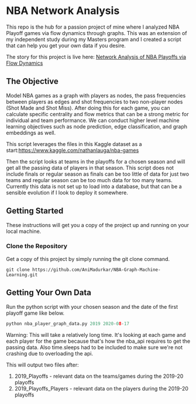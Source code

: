 # NBA Network Analysis

This repo is the hub for a passion project of mine where I analyzed NBA Playoff games via flow dynamics through graphs. This was an extension of my independent study during my Masters program and I created a script that can help you get your own data if you desire.

The story for this project is live here: [Network Analysis of NBA Playoffs via Flow Dynamics](https://animadurkar.medium.com/network-analysis-of-nba-playoffs-via-flow-dynamics-e5d5de70d4af)

## The Objective

Model NBA games as a graph with players as nodes, the pass frequencies between players as edges and shot frequencies to two non-player nodes (Shot Made and Shot Miss). After doing this for each game, you can calculate specific centrality and flow metrics that can be a strong metric for individual and team performance. We can conduct higher level machine learning objectives such as node prediction, edge classification, and graph embeddings as well.

This script leverages the files in this Kaggle dataset as a start:https://www.kaggle.com/nathanlauga/nba-games

Then the script looks at teams in the playoffs for a chosen season and will get all the passing data of players in that season. This script does not include finals or regular season as finals can be too little of data for just two teams and regular season can be too much data for too many teams. Currently this data is not set up to load into a database, but that can be a sensible evolution if I look to deploy it somewhere.

## Getting Started

These instructions will get you a copy of the project up and running on your local machine.

### Clone the Repository

Get a copy of this project by simply running the git clone command.

``` git
git clone https://github.com/AniMadurkar/NBA-Graph-Machine-Learning.git
```

## Getting Your Own Data

Run the python script with your chosen season and the date of the first playoff game like below.

``` python
python nba_player_graph_data.py 2019 2020-08-17
```

Warning: This will take a relatively long time. It's looking at each game and each player for the game because that's how the nba_api requires to get the passing data. Also time.sleeps had to be included to make sure we're not crashing due to overloading the api.

This will output two files after:
1. 2019_Playoffs - relevant data on the teams/games during the 2019-20 playoffs
2. 2019_Playoffs_Players - relevant data on the players during the 2019-20 playoffs
